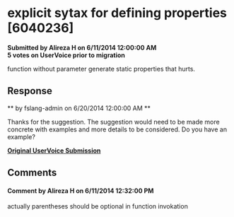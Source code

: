 # explicit sytax for defining properties [6040236] #

**Submitted by Alireza H on 6/11/2014 12:00:00 AM**  
**5 votes on UserVoice prior to migration**  

function without parameter generate static properties
that hurts.



## Response ##
** by fslang-admin on 6/20/2014 12:00:00 AM **

Thanks for the suggestion. The suggestion would need to be made more concrete with examples and more details to be considered.
Do you have an example?


**[Original UserVoice Submission](https://fslang.uservoice.com/forums/245727-f-language/suggestions/6040236)**


## Comments ##


#### Comment by Alireza H on 6/11/2014 12:32:00 PM ####
actually parentheses should be optional in function invokation

